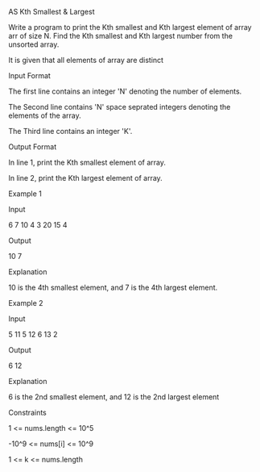 AS Kth Smallest & Largest

Write a program to print the Kth smallest and Kth largest element of array arr of size N. Find the Kth smallest and Kth largest number from the unsorted array.

It is given that all elements of array are distinct

Input Format

The first line contains an integer 'N' denoting the number of elements.

The Second line contains 'N' space seprated integers denoting the elements of the array.

The Third line contains an integer 'K'.

Output Format

In line 1, print the Kth smallest element of array.

In line 2, print the Kth largest element of array.

Example 1

Input

6
7 10 4 3 20 15
4

Output

10
7

Explanation

10 is the 4th smallest element, and 7 is the 4th largest element.

Example 2

Input

5
11 5 12 6 13
2

Output

6
12

Explanation

6 is the 2nd smallest element, and 12 is the 2nd largest element

Constraints

1 <= nums.length <= 10^5

-10^9 <= nums[i] <= 10^9

1 <= k <= nums.length
